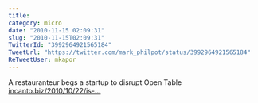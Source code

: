 ```yaml
---
title: 
category: micro
date: "2010-11-15 02:09:31"
slug: "2010-11-15T02:09:31"
TwitterId: "3992964921565184"
TweetUrl: "https://twitter.com/mark_philpot/status/3992964921565184"
ReTweetUser: mkapor
---
```


<i class="fa fa-retweet" aria-hidden="true"></i> A restauranteur begs a startup
to disrupt Open Table
[incanto.biz/2010/10/22/is-…](http://incanto.biz/2010/10/22/is-opentable-worth-it/)
